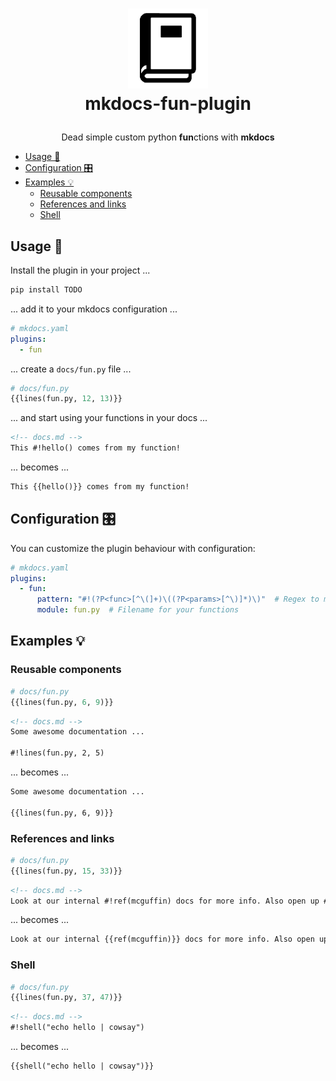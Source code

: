 <h1>
  <p align="center">
    <a href="https://github.com/gbbirkisson/mkdocs-fun-plugin">
      <img src="logo.png" alt="Logo" height="128">
    </a>
    <br>mkdocs-fun-plugin
  </p>
</h1>

<p align="center">
  Dead simple custom python <b>fun</b>ctions with <b>mkdocs</b>
</p>

<!-- vim-markdown-toc GFM -->

* [Usage 📖](#usage-)
* [Configuration 🎛](#configuration-)
* [Examples 💡](#examples-)
  * [Reusable components](#reusable-components)
  * [References and links](#references-and-links)
  * [Shell](#shell)

<!-- vim-markdown-toc -->

## Usage 📖

Install the plugin in your project ...

```bash
pip install TODO
```

... add it to your mkdocs configuration ...

```yaml
# mkdocs.yaml
plugins:
  - fun
```

... create a `docs/fun.py` file ...

```python
# docs/fun.py
{{lines(fun.py, 12, 13)}}
```

... and start using your functions in your docs ...

```markdown
<!-- docs.md -->
This #!hello() comes from my function!
```

... becomes ...

```markdown
This {{hello()}} comes from my function!
```

## Configuration 🎛

You can customize the plugin behaviour with configuration:

```yaml
# mkdocs.yaml
plugins:
  - fun:
      pattern: "#!(?P<func>[^\(]+)\((?P<params>[^\)]*)\)"  # Regex to match functions
      module: fun.py  # Filename for your functions
```

## Examples 💡

### Reusable components

```python
# docs/fun.py
{{lines(fun.py, 6, 9)}}
```

```markdown
<!-- docs.md -->
Some awesome documentation ...

#!lines(fun.py, 2, 5)
```

... becomes ...

```markdown
Some awesome documentation ...

{{lines(fun.py, 6, 9)}}
```

### References and links

```python
# docs/fun.py
{{lines(fun.py, 15, 33)}}
```

```markdown
<!-- docs.md -->
Look at our internal #!ref(mcguffin) docs for more info. Also open up #!link(github).
```

... becomes ...

```markdown
Look at our internal {{ref(mcguffin)}} docs for more info. Also open up {{link(github)}}.
```

### Shell

```python
# docs/fun.py
{{lines(fun.py, 37, 47)}}
```

```markdown
<!-- docs.md -->
#!shell("echo hello | cowsay")
```

... becomes ...

```markdown
{{shell("echo hello | cowsay")}}
```
